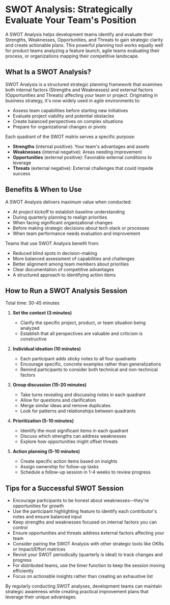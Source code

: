 # SWOT Analysis: Strategically Evaluate Your Team's Position

A SWOT Analysis helps development teams identify and evaluate their Strengths, Weaknesses, Opportunities, and Threats to gain strategic clarity and create actionable plans. This powerful planning tool works equally well for product teams analyzing a feature launch, agile teams evaluating their process, or organizations mapping their competitive landscape.

## What Is a SWOT Analysis?

SWOT Analysis is a structured strategic planning framework that examines both internal factors (Strengths and Weaknesses) and external factors (Opportunities and Threats) affecting your team or project. Originating in business strategy, it's now widely used in agile environments to:

- Assess team capabilities before starting new initiatives
- Evaluate project viability and potential obstacles
- Create balanced perspectives on complex situations
- Prepare for organizational changes or pivots

Each quadrant of the SWOT matrix serves a specific purpose:
- **Strengths** (internal positive): Your team's advantages and assets
- **Weaknesses** (internal negative): Areas needing improvement
- **Opportunities** (external positive): Favorable external conditions to leverage
- **Threats** (external negative): External challenges that could impede success

## Benefits & When to Use

A SWOT Analysis delivers maximum value when conducted:
- At project kickoff to establish baseline understanding
- During quarterly planning to realign priorities
- When facing significant organizational changes
- Before making strategic decisions about tech stack or processes
- When team performance needs evaluation and improvement

Teams that use SWOT Analysis benefit from:
- Reduced blind spots in decision-making
- More balanced assessment of capabilities and challenges
- Better alignment among team members about priorities
- Clear documentation of competitive advantages
- A structured approach to identifying action items

## How to Run a SWOT Analysis Session

Total time: 30-45 minutes

1. **Set the context (3 minutes)**
   - Clarify the specific project, product, or team situation being analyzed
   - Establish that all perspectives are valuable and criticism is constructive

2. **Individual ideation (10 minutes)**
   - Each participant adds sticky notes to all four quadrants
   - Encourage specific, concrete examples rather than generalizations
   - Remind participants to consider both technical and non-technical factors

3. **Group discussion (15-20 minutes)**
   - Take turns revealing and discussing notes in each quadrant
   - Allow for questions and clarification
   - Merge similar ideas and remove duplicates
   - Look for patterns and relationships between quadrants

4. **Prioritization (5-10 minutes)**
   - Identify the most significant items in each quadrant
   - Discuss which strengths can address weaknesses
   - Explore how opportunities might offset threats

5. **Action planning (5-10 minutes)**
   - Create specific action items based on insights
   - Assign ownership for follow-up tasks
   - Schedule a follow-up session in 1-4 weeks to review progress

## Tips for a Successful SWOT Session

- Encourage participants to be honest about weaknesses—they're opportunities for growth
- Use the participant highlighting feature to identify each contributor's notes and ensure balanced input
- Keep strengths and weaknesses focused on internal factors you can control
- Ensure opportunities and threats address external factors affecting your team
- Consider pairing the SWOT Analysis with other strategic tools like OKRs or Impact/Effort matrices
- Revisit your SWOT periodically (quarterly is ideal) to track changes and progress
- For distributed teams, use the timer function to keep the session moving efficiently
- Focus on actionable insights rather than creating an exhaustive list

By regularly conducting SWOT analyses, development teams can maintain strategic awareness while creating practical improvement plans that leverage their unique advantages.